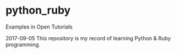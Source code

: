 # python_ruby
Examples in Open Tutorials

2017-09-05
This repository is my record of learning Python & Ruby programming.
